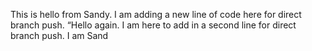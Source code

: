 This is hello from Sandy. I am adding a new line of code here for direct branch push.
“Hello again. I am here to add in a second line for direct branch push. I am Sand
